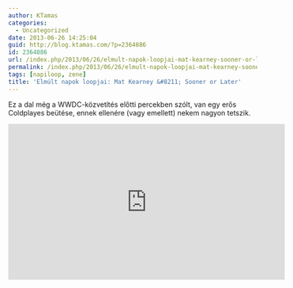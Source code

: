 ```yaml
---
author: KTamas
categories:
  - Uncategorized
date: 2013-06-26 14:25:04
guid: http://blog.ktamas.com/?p=2364886
id: 2364886
url: /index.php/2013/06/26/elmult-napok-loopjai-mat-kearney-sooner-or-later/
permalink: /index.php/2013/06/26/elmult-napok-loopjai-mat-kearney-sooner-or-later/
tags: [napiloop, zene]
title: 'Elmúlt napok loopjai: Mat Kearney &#8211; Sooner or Later'
---
```


Ez a dal még a WWDC-közvetítés előtti percekben szólt, van egy erős Coldplayes beütése, ennek ellenére (vagy emellett) nekem nagyon tetszik.

<iframe width="560" height="315" src="https://www.youtube.com/embed/K-QQekBc0wY" frameborder="0" allow="accelerometer; autoplay; encrypted-media; gyroscope; picture-in-picture" allowfullscreen></iframe>
